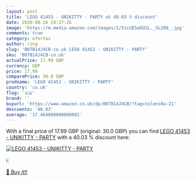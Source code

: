 ```yaml
---
layout: post
title: 'LEGO 41453 - UNIKITTY - PARTY at 40.03 % discount'
date: 2020-08-26 19:27:26
image: 'https://m.media-amazon.com/images/I/51cUESeDU2L._SL200_.jpg'
comments: true
category: ofertas
author: ring
slug: 'B07B14J4CB-co.uk LEGO 41453 - UNIKITTY - PARTY'
sku: 'B07B14J4CB-co.uk'
actualPrice: 17.99 GBP
currency: GBP
price: 17.99
comparePrice: 30.0 GBP
prodname: 'LEGO 41453 - UNIKITTY - PARTY'
country: 'co.uk'
flag: '🇬🇧'
brand: ''
buyurl: 'https://www.amazon.co.uk/dp/B07B14J4CB/?tag=tolees0a-21'
descuento: '40.03'
average: '17.464000000000002'
---
```


With a final price of 17.99 GBP (original: 30.0 GBP) you can find [LEGO 41453 - UNIKITTY - PARTY](https://www.amazon.co.uk/dp/B07B14J4CB/?tag=tolees0a-21) with a  40.03 % discount here:

[![LEGO 41453 - UNIKITTY - PARTY](https://m.media-amazon.com/images/I/51cUESeDU2L._SL200_.jpg)](https://www.amazon.co.uk/dp/B07B14J4CB/?tag=tolees0a-21)

ℹ️:


[🛒 Buy it!!](https://www.amazon.co.uk/dp/B07B14J4CB/?tag=tolees0a-21)
